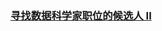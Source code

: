 ### [寻找数据科学家职位的候选人 II](https://leetcode-cn.com/problems/find-candidates-for-data-scientist-position-ii)

